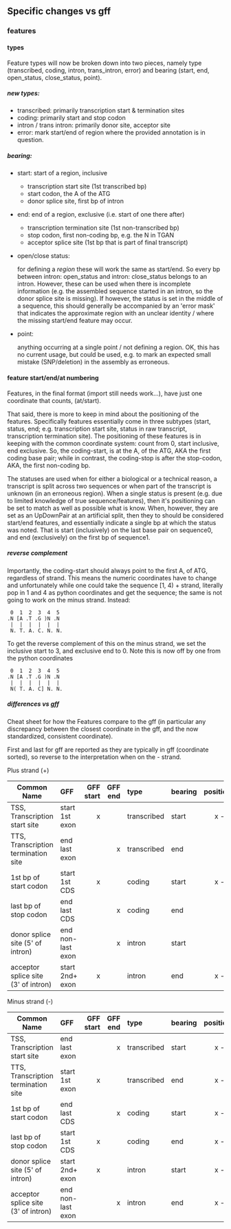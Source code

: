 ## Specific changes vs gff
### features

#### types
Feature types will now be broken down into two pieces, namely
type (transcribed, coding, intron, trans_intron, error) and
bearing (start, end, open_status, close_status, point).

##### new types:
* transcribed: primarily transcription start & termination sites
* coding: primarily start and stop codon
* intron / trans intron: primarily donor site, acceptor site
* error: mark start/end of region where the provided annotation is
in question.

##### bearing:
* start: start of a region, inclusive
  * transcription start site (1st transcribed bp)
  * start codon, the A of the ATG
  * donor splice site, first bp of intron
* end: end of a region, exclusive (i.e. start of one there after)
  * transcription termination site (1st non-transcribed bp)
  * stop codon, first non-coding bp, e.g. the N in TGAN
  * acceptor splice site (1st bp that is part of final transcript)
* open/close status:
  
  for defining a _region_ these will work the same as start/end.
  So every bp between intron: open_status and intron: close_status
  belongs to an intron. However, these can be used when there is incomplete
  information (e.g. the assembled sequence started in an intron, so the donor 
  splice site is missing). If however, the status is set in the middle of a
  sequence, this should generally be accompanied by an 'error mask' that 
  indicates the approximate region with an unclear identity / where the missing
  start/end feature may occur.
* point:
  
  anything occurring at a single point / not defining a region.
  OK, this has no current usage, but could be used, e.g. to mark
  an expected small mistake (SNP/deletion) in the assembly as erroneous.  


#### feature start/end/at numbering

Features, in the final format (import still needs work...),
have just one coordinate that counts, (at/start).

That said, there is more to keep in mind about the positioning 
of the features. Specifically features essentially come in
three subtypes (start, status, end; e.g. transcription start site, 
status in raw transcript, transcription termination site). The 
positioning of these features is in keeping with the common
coordinate system: count from 0, start inclusive, end exclusive. 
So, the coding-start, is at the A, of the ATG, AKA the first
coding base pair; while in contrast, the coding-stop is
after the stop-codon, AKA, the first non-coding bp.

The statuses are used when for either a biological or a technical
reason, a transcript is split across two sequences or when 
part of the transcript is unknown (in an erroneous region).
When a single status is present (e.g. due to limited knowledge of 
true sequence/features), then it's positioning can be set to match 
as well as possible what is know. When, however, they are set as 
an UpDownPair at an artificial split, then they to should be 
considered start/end features, and essentially indicate a single bp at which
the status was noted. That is start (inclusively) on the last base pair on
sequence0, and end (exclusively) on the first bp of sequence1. 

##### reverse complement

Importantly, the coding-start should always point to the first
A, of ATG, regardless of strand. This means the numeric coordinates
have to change and unfortunately while one could take the
sequence [1, 4) + strand, literally pop in 1 and 4 as python coordinates
and get the sequence; the same is not going to work on the minus strand.
Instead: 

```
 0  1  2  3  4  5
.N [A .T .G )N .N
 |  |  |  |  |  |
 N. T. A. C. N. N.
```

To get the reverse complement of this on the minus strand, we set the
inclusive start to 3, and exclusive end to 0. Note this is now off by 
one from the python coordinates


```
 0  1  2  3  4  5
.N [A .T .G )N .N
 |  |  |  |  |  |
 N( T. A. C] N. N.
```

##### differences vs gff
Cheat sheet for how the Features compare to the gff (in particular any discrepancy
between the closest coordinate in the gff, and the now standardized, consistent coordinate).

First and last for gff are reported as they are typically in gff (coordinate sorted),
so reverse to the interpretation when on the - strand. 

Plus strand (+)

| Common Name  | GFF | GFF start | GFF end |type| bearing| position |
| -------------|:----| ---------:|--------:|:---|:-------|--------:|
| TSS, Transcription start site      | start 1st exon  |x| |transcribed|start|x - 1|
| TTS, Transcription termination site| end last exon   | |x|transcribed|end  |x    |
| 1st bp of start codon              | start 1st CDS   |x| |coding     |start|x - 1|
| last bp of stop codon              | end last CDS    | |x|coding     |end  |x    |
| donor splice site (5' of intron)   |end non-last exon| |x|intron     |start|x    |
| acceptor splice site (3' of intron)|start 2nd+ exon  |x| |intron     |end  |x - 1|


Minus strand (-)

| Common Name  | GFF | GFF start | GFF end |type| bearing| position|
| -------------|:----| ---------:|--------:|:---|:-------|--------:|
| TSS, Transcription start site      | end last exon   | |x|transcribed|start|x - 1|
| TTS, Transcription termination site| start 1st exon  |x| |transcribed|end  |x - 2|
| 1st bp of start codon              | end last CDS    | |x|coding     |start|x - 1|
| last bp of stop codon              | start 1st CDS   |x| |coding     |end  |x - 2|
| donor splice site (5' of intron)   |start 2nd+ exon  |x| |intron     |start|x - 2|
| acceptor splice site (3' of intron)|end non-last exon| |x|intron     |end  |x - 1|

